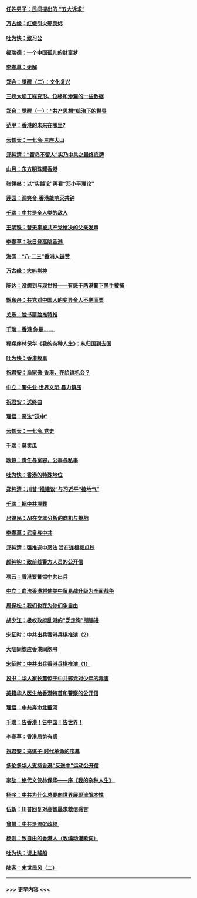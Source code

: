 #### [任姓男子：民间提出的 “五大诉求”](../pages/nsc993/n11482897.md?t=08281011) 
#### [万古缘：红蛾引火邪灵烬](../pages/nsc993/n11482886.md?t=08281011) 
#### [吐为快：致习公](../pages/nsc993/n11482867.md?t=08281011) 
#### [福瑞德：一个中国孤儿的财富梦](../pages/nsc993/n11482817.md?t=08281011) 
#### [李春草：无解](../pages/nsc993/n11482791.md?t=08281011) 
#### [郑合：觉醒（二）：文化复兴](../pages/nsc993/n11478025.md?t=08281011) 
#### [三峡大坝工程变形、位移和渗漏的一些数据](../pages/nsc993/n11478232.md?t=08281011) 
#### [郑合：觉醒（一）：“共产思想”统治下的世界](../pages/nsc993/n11477663.md?t=08281011) 
#### [范甲：香港的未来在哪里?](../pages/nsc993/n11477249.md?t=08281011) 
#### [云鹤天：一七令·三座大山](../pages/nsc993/n11477192.md?t=08281011) 
#### [郑纯清：“留岛不留人”实乃中共之最终底牌](../pages/nsc993/n11476160.md?t=08281011) 
#### [山月：东方明珠耀香港](../pages/nsc993/n11476077.md?t=08281011) 
#### [张翎燊：以“实践论”再看“邓小平理论”](../pages/nsc993/n11475733.md?t=08281011) 
#### [莲园：调笑令‧香港敲响灭共钟](../pages/nsc993/n11475723.md?t=08281011) 
#### [千瑞：中共是全人类的敌人](../pages/nsc993/n11475329.md?t=08281011) 
#### [王明珠：替无辜被共产党枪决的父亲发声](../pages/nsc993/n11474570.md?t=08281011) 
#### [李春草：秋日登高眺香港 ](../pages/nsc993/n11474491.md?t=08281011) 
#### [海网：“八·二三”香港人链赞 ](../pages/nsc993/n11474538.md?t=08281011) 
#### [万古缘：大屿荆神](../pages/nsc993/n11474401.md?t=08281011) 
#### [陈达：没想到与现世报——有感于两港警下黑手被捕 ](../pages/nsc993/n11472557.md?t=08281011) 
#### [甑东舟：共党对中国人的变异令人不寒而栗](../pages/nsc993/n11472496.md?t=08281011) 
#### [关乐：脸书扇脸推特推](../pages/nsc993/n11472488.md?t=08281011) 
#### [千瑞：香港  你是…… ](../pages/nsc993/n11472459.md?t=08281011) 
#### [程翔序林保华《我的杂种人生》：从归国到去国](../pages/nsc993/n11472369.md?t=08281011) 
#### [吐为快：香港故事](../pages/nsc993/n11471931.md?t=08281011) 
#### [祝君安：渔家傲‧香港，在给谁机会？](../pages/nsc993/n11469718.md?t=08281011) 
#### [中立：警失业‧世界文明‧暴力镇压](../pages/nsc993/n11467566.md?t=08281011) 
#### [祝君安：送终曲](../pages/nsc993/n11467546.md?t=08281011) 
#### [理悟：恶法“送中”](../pages/nsc993/n11467290.md?t=08281011) 
#### [云鹤天：一七令.党史](../pages/nsc993/n11464122.md?t=08281011) 
#### [千瑞：莫卖瓜](../pages/nsc993/n11463014.md?t=08281011) 
#### [耿静：责任与宽容，公事与私事](../pages/nsc993/n11462810.md?t=08281011) 
#### [吐为快：香港的特殊地位](../pages/nsc993/n11462562.md?t=08281011) 
#### [郑纯清：川普“推建议”与习近平“接地气”](../pages/nsc993/n11461683.md?t=08281011) 
#### [千瑞：把中共埋葬](../pages/nsc993/n11461658.md?t=08281011) 
#### [吕锡民：AI在文本分析的商机与挑战](../pages/nsc993/n11460607.md?t=08281011) 
#### [李春草：武皇与中共](../pages/nsc993/n11460589.md?t=08281011) 
#### [郑纯清：强推送中恶法 旨在连根拔瓜秧](../pages/nsc993/n11460526.md?t=08281011) 
#### [颜纯钩：致前线警方人员的公开信](../pages/nsc993/n11459564.md?t=08281011) 
#### [项云：香港要警惕中共出兵](../pages/nsc993/n11459530.md?t=08281011) 
#### [中立：血洗香港将使美中贸易战升级为全面战争](../pages/nsc993/n11459717.md?t=08281011) 
#### [周保松：我们也在为你们争自由](../pages/nsc993/n11459087.md?t=08281011) 
#### [胡少江：极权政府乱港的“乏走狗”胡锡进](../pages/nsc993/n11459051.md?t=08281011) 
#### [宋征时：中共出兵香港兵棋推演（2）](../pages/nsc993/n11458306.md?t=08281011) 
#### [大陆同胞应香港同胞书](../pages/nsc993/n11457241.md?t=08281011) 
#### [宋征时：中共出兵香港兵棋推演（1）](../pages/nsc993/n11455979.md?t=08281011) 
#### [投书：华人家长震惊于中共邪党对少年的毒害](../pages/nsc993/n11454664.md?t=08281011) 
#### [美籍华人医生给香港特首和警察的公开信](../pages/nsc993/n11454599.md?t=08281011) 
#### [理悟：中共奔命北戴河](../pages/nsc993/n11454254.md?t=08281011) 
#### [千瑞：告香港！告中国！告世界！](../pages/nsc993/n11452639.md?t=08281011) 
#### [李春草：香港局势有感 ](../pages/nsc993/n11452364.md?t=08281011) 
#### [祝君安：捣练子‧时代革命的序幕](../pages/nsc993/n11452353.md?t=08281011) 
#### [多伦多华人支持香港“反送中”运动公开信](../pages/nsc993/n11452323.md?t=08281011) 
#### [李劼：绝代文侠林保华——序《我的杂种人生》 ](../pages/nsc993/n11452282.md?t=08281011) 
#### [杨咤：中共为什么总要向世界展现流氓本性](../pages/nsc993/n11448899.md?t=08281011) 
#### [伍新：川普回复对高智晟求救信感言](../pages/nsc993/n11448808.md?t=08281011) 
#### [曾慧：中共是流氓政权 ](../pages/nsc993/n11447277.md?t=08281011) 
#### [杨则：致自由的香港人（改编动漫歌词）](../pages/nsc993/n11447253.md?t=08281011) 
#### [吐为快：误上贼船](../pages/nsc993/n11447241.md?t=08281011) 
#### [陆客：末世民风（二）](../pages/nsc993/n11447032.md?t=08281011) 

----
#### [ >>> 更早内容 <<< ](../indexes/nsc993-earlier.md)
